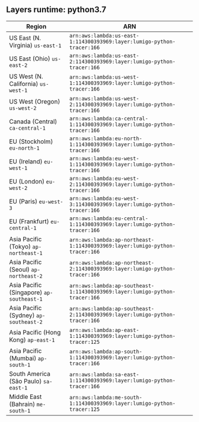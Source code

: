 Layers runtime: python3.7
----
| Region | ARN |
| --- | --- |
|US East (N. Virginia)  `us-east-1`|`arn:aws:lambda:us-east-1:114300393969:layer:lumigo-python-tracer:166`|
|US East (Ohio)  `us-east-2`|`arn:aws:lambda:us-east-2:114300393969:layer:lumigo-python-tracer:166`|
|US West (N. California)  `us-west-1`|`arn:aws:lambda:us-west-1:114300393969:layer:lumigo-python-tracer:166`|
|US West (Oregon)  `us-west-2`|`arn:aws:lambda:us-west-2:114300393969:layer:lumigo-python-tracer:166`|
|Canada (Central)  `ca-central-1`|`arn:aws:lambda:ca-central-1:114300393969:layer:lumigo-python-tracer:166`|
|EU (Stockholm)  `eu-north-1`|`arn:aws:lambda:eu-north-1:114300393969:layer:lumigo-python-tracer:166`|
|EU (Ireland)  `eu-west-1`|`arn:aws:lambda:eu-west-1:114300393969:layer:lumigo-python-tracer:166`|
|EU (London)  `eu-west-2`|`arn:aws:lambda:eu-west-2:114300393969:layer:lumigo-python-tracer:166`|
|EU (Paris)  `eu-west-3`|`arn:aws:lambda:eu-west-3:114300393969:layer:lumigo-python-tracer:166`|
|EU (Frankfurt)  `eu-central-1`|`arn:aws:lambda:eu-central-1:114300393969:layer:lumigo-python-tracer:166`|
|Asia Pacific (Tokyo)  `ap-northeast-1`|`arn:aws:lambda:ap-northeast-1:114300393969:layer:lumigo-python-tracer:166`|
|Asia Pacific (Seoul)  `ap-northeast-2`|`arn:aws:lambda:ap-northeast-2:114300393969:layer:lumigo-python-tracer:166`|
|Asia Pacific (Singapore)  `ap-southeast-1`|`arn:aws:lambda:ap-southeast-1:114300393969:layer:lumigo-python-tracer:166`|
|Asia Pacific (Sydney)  `ap-southeast-2`|`arn:aws:lambda:ap-southeast-2:114300393969:layer:lumigo-python-tracer:166`|
|Asia Pacific (Hong Kong)  `ap-east-1`|`arn:aws:lambda:ap-east-1:114300393969:layer:lumigo-python-tracer:125`|
|Asia Pacific (Mumbai)  `ap-south-1`|`arn:aws:lambda:ap-south-1:114300393969:layer:lumigo-python-tracer:166`|
|South America (São Paulo)  `sa-east-1`|`arn:aws:lambda:sa-east-1:114300393969:layer:lumigo-python-tracer:166`|
|Middle East (Bahrain)  `me-south-1`|`arn:aws:lambda:me-south-1:114300393969:layer:lumigo-python-tracer:125`|

